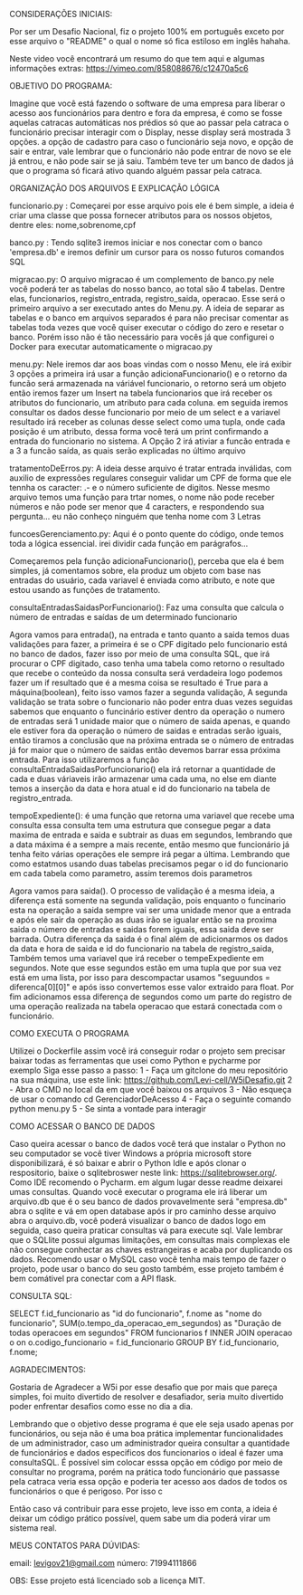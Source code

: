 CONSIDERAÇÕES INICIAIS:

Por ser um Desafio Nacional, fiz o projeto 100% em português exceto por esse arquivo o "README" o qual o nome só fica estiloso em inglês hahaha.

Neste video você encontrará um resumo do que tem aqui e algumas informações extras: https://vimeo.com/858088676/c12470a5c6


OBJETIVO DO PROGRAMA:

Imagine que você está fazendo o software de uma empresa para liberar o acesso aos funcionários para dentro e fora da empresa, é como se fosse aquelas catracas automáticas nos prédios só que ao passar pela catraca o funcionário precisar interagir com o Display, nesse display será mostrada 3 opções. a opção de cadastro para caso o funcionário seja novo, e opção de sair e entrar, vale lembrar que o funcionário não pode entrar de novo se ele já entrou, e não pode sair se já saiu. Também teve ter um banco de dados já que o programa só ficará ativo quando alguém passar pela catraca.

ORGANIZAÇÃO DOS ARQUIVOS E EXPLICAÇÃO LÓGICA


funcionario.py : Começarei por esse arquivo pois ele é bem simple, a ideia é criar uma classe que possa fornecer atributos para os nossos objetos, dentre eles: nome,sobrenome,cpf

banco.py : Tendo sqlite3 iremos iniciar e nos conectar com o banco 'empresa.db' e iremos definir um cursor para os nosso futuros comandos SQL

migracao.py: O arquivo migracao é um complemento de banco.py nele você poderá ter as tabelas do nosso banco, ao total são 4 tabelas. Dentre elas, funcionarios, registro_entrada, registro_saida, operacao. Esse será o primeiro arquivo a ser executado antes do Menu.py. A ideia de separar as tabelas e o banco em arquivos separados é para não precisar comentar as tabelas toda vezes que você quiser executar o código do zero e resetar o banco. Porém isso não é tão necessário para vocês já que configurei o Docker para executar automaticamente o migracao.py

menu.py: Nele iremos dar aos boas vindas com o nosso Menu, ele irá exibir 3 opções a primeira irá usar a função adicionaFuncionario() e o retorno da funcão será armazenada na váriável funcionario, o retorno será um objeto então iremos fazer um Insert na tabela funcionarios que irá receber os atributos do funcionario, um atributo para cada coluna. em seguida iremos consultar os dados desse funcionario por meio de um select e a variavel resultado irá receber as colunas desse select como uma tupla, onde cada posição é um atributo, dessa forma  você terá um print confirmando a entrada do funcionario no sistema. A Opção 2 irá ativiar a funcão entrada e a 3 a funcão saída, as quais serão explicadas no último arquivo

tratamentoDeErros.py: A ideia desse arquivo é tratar entrada inválidas, com auxilio de expressões regulares conseguir validar um CPF de forma que ele tennha os caracter: .- e o número suficiente de digitos. Nesse mesmo arquivo temos uma função para trtar nomes, o nome não pode receber números e não pode ser menor que 4 caracters, e respondendo sua pergunta... eu não conheço ninguém que tenha nome com 3 Letras

funcoesGerenciamento.py: Aqui é o ponto quente do código, onde temos toda a lógica essencial. irei dividir cada função em parágrafos...

Começaremos pela função adicionaFuncionario(), perceba que ela é bem simples, já comentamos sobre, ela produz um objeto com base nas entradas do usuário, cada variavel é enviada como atributo, e note que estou usando as funções de tratamento.

consultaEntradasSaidasPorFuncionario(): Faz uma consulta que calcula o número de entradas e saídas de um determinado funcionario

Agora vamos para entrada(), na entrada e tanto quanto a saida temos duas validações para fazer, a primeira é se o CPF digitado pelo funcionario está no banco de dados, fazer isso por meio de uma consulta SQL, que irá procurar o CPF digitado, caso tenha uma tabela como retorno o resultado que recebe o conteúdo da nossa consulta será verdadeira logo podemos fazer um if resultado que é a mesma coisa se resultado é True para a máquina(boolean), feito isso vamos fazer a segunda validação, A segunda validação se trata sobre o funcionario não poder entra duas vezes seguidas sabemos que enquanto o funcinário estiver dentro da operação o numero de entradas será 1 unidade maior que o número de saida apenas, e quando ele estiver fora da operação o número de saidas e entradas serão iguais, então tiramos a conclusão que na próxima entrada se o número de entradas já for maior que o número de saidas então devemos barrar essa próxima entrada. Para isso utilizaremos a função consultaEntradaSaidasPorfuncionario() ela irá retornar a quantidade de cada e duas váriaveis irão armazenar  uma cada uma, no else em diante temos a inserção da data e hora atual e id do funcionario na tabela de registro_entrada.

tempoExpediente(): é uma função que retorna uma variavel que recebe uma consulta essa consulta tem uma estrutura que consegue pegar a data maxima de entrada e saida e subtrair as duas em segundos, lembrando que a data máxima é a sempre a mais recente, então mesmo que  funcionário já tenha feito várias operações ele sempre irá pegar a última. Lembrando que como estatmos usando duas tabelas precisamos pegar o id do funcionario em cada tabela como parametro, assim teremos dois parametros

Agora vamos para saida(). O processo de validação é a mesma ideia, a diferença está somente na segunda validação, pois enquanto o funcinario esta na operação a saida sempre vai ser uma unidade menor que a entrada e após ele sair da operação as duas irão se igualar então se na proxima saida o número de entradas e saidas forem iguais, essa saida deve ser barrada. Outra diferença da saida é o final além de adicionarmos os dados da data e hora de saida e id do funcionario na tabela de registro_saida, Também temos uma variavel que irá receber o tempeExpediente em segundos. Note que esse segundos estão em uma tupla que por sua vez está em uma lista, por isso para descompactar usamos "seguundos = diferenca[0][0]" e após isso convertemos esse valor extraido para float. Por fim adicionamos essa diferença de segundos como um parte do registro de uma operação realizada na tabela operacao que estará conectada com o funcionário.

COMO EXECUTA O PROGRAMA

Utilizei o Dockerfile assim você irá conseguir rodar o projeto  sem precisar baixar todas as ferramentas que usei como Python e pycharme por exemplo
Siga esse passo a passo:
1 - Faça um gitclone do meu repositório na sua máquina, use este link: https://github.com/Levi-cell/W5iDesafio.git
2 - Abra o CMD no local da em que você baixou os arquivos 
3 - Não esqueça de usar o comando cd GerenciadorDeAcesso 
4 - Faça o seguinte comando python menu.py
5 - Se sinta a vontade para interagir 

COMO ACESSAR O BANCO DE DADOS

Caso queira acessar o banco de dados você terá que instalar o Python no seu computador se você tiver Windows a própria microsoft store disponibilizará, é só baixar e abrir o Python Idle e após clonar o respositorio, baixe o sqlitebroswer neste link: https://sqlitebrowser.org/. Como IDE recomendo o Pycharm. em algum lugar desse readme deixarei umas consultas. Quando você executar o programa ele irá liberar um arquivo.db que é o seu banco de dados provavelmente será "empresa.db" abra o sqlite e vá em open database após ir pro caminho desse arquivo abra o arquivo.db, você poderá visualizar o banco de dados logo em seguida, caso queira praticar consultas vá para execute sql. Vale lembrar que o SQLlite possui algumas limitações, em consultas mais complexas ele não consegue conhectar as chaves estrangeiras e acaba por duplicando os dados. Recomendo usar o MySQL caso você tenha mais tempo de fazer o projeto, pode usar o banco do seu gosto também, esse projeto também é bem comátivel pra conectar com a API flask.

CONSULTA SQL:

SELECT
    f.id_funcionario as "id do funcionario",
    f.nome as "nome do funcionario",
    SUM(o.tempo_da_operacao_em_segundos) as "Duração de todas operacoes em segundos"
FROM
    funcionarios f
INNER JOIN
    operacao o on o.codigo_funcionario = f.id_funcionario
GROUP BY
    f.id_funcionario, f.nome;



AGRADECIMENTOS:

Gostaria de Agradecer a W5i por esse desafio que por mais que pareça simples, foi muito divertido de resolver e desafiador, seria muito divertido poder enfrentar desafios como esse no dia a dia.

Lembrando que o objetivo desse programa é que ele seja usado apenas por funcionários, ou seja não é uma boa prática implementar funcionalidades de um administrador, caso um administrador queira consultar a quantidade de funcionários e dados especificos dos funcionarios o ideal é fazer uma consultaSQL. É possível sim colocar esssa opção em código por meio de consultar no programa, porém na prática todo funcionário que passasse pela catraca veria essa opção e poderia ter acesso aos dados de todos os funcionários o que é perigoso. Por isso c

Então caso vá contribuir para esse projeto, leve isso em conta, a ideia é deixar um código prático possível, quem sabe um dia poderá virar um sistema real.

MEUS CONTATOS PARA DÚVIDAS:

email: levigov21@gmail.com
número: 71994111866

OBS: Esse projeto está licenciado sob a licença MIT.
